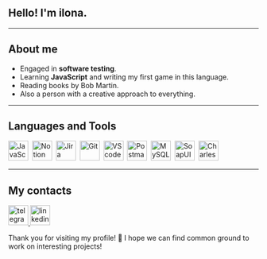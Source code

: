 ## Hello! I'm ilona. 

---

## About me

- Engaged in **software testing**.
- Learning **JavaScript** and writing my first game in this language.
- Reading books by Bob Martin.
- Also a person with a creative approach to everything.

---

## Languages and Tools

<div>
  <img src="https://upload.wikimedia.org/wikipedia/commons/thumb/6/6a/JavaScript-logo.png/600px-JavaScript-logo.png" title="JavaScript" alt="JavaScript" width="40" height="40"/>&nbsp;
  <img src="https://img.icons8.com/?size=100&id=F6H2fsqXKBwH&format=png&color=000000" title="Notion" alt="Notion" width="40" height="40"/>&nbsp;
  <img src="https://cdn.jsdelivr.net/gh/devicons/devicon/icons/jira/jira-original.svg" title="Jira" alt="Jira" width="40" height="40"/>&nbsp;
  <img src="https://img.icons8.com/?size=100&id=20906&format=png&color=000000" title="Git" alt="Git" width="40" height="40"/>&nbsp;
  <img src="https://img.icons8.com/?size=100&id=9OGIyU8hrxW5&format=png&color=000000" title="VScode" alt="VScode" width="40" height="40"/>&nbsp;
  <img src="https://www.svgrepo.com/show/354202/postman-icon.svg" title="Postman" alt="Postman" width="40" height="40"/>&nbsp;
  <img src="https://cdn.jsdelivr.net/gh/devicons/devicon/icons/mysql/mysql-original.svg" title="MySQL" alt="MySQL" width="40" height="40"/>&nbsp;
  <img src="https://static0.smartbear.co/smartbearbrand/media/images/home/soapui-icon.svg" title="SoapUI" alt="SoapUI" width="40" height="40"/>&nbsp;
  <img src="https://cdn.icon-icons.com/icons2/3053/PNG/512/charles_proxy_macos_bigsur_icon_190302.png" title="Charles Proxy"  alt="Charles Proxy" width="40" height="40"/>&nbsp;
</div>

---

<!-- ## Проекты -->

<!-- ### 📦 [Название проекта #1] -->
<!-- Описание: [Краткое описание проекта, например "Автоматизация e-commerce платформы"]. -->
<!-- Технологии: Selenium, Python, Pytest. -->

<!-- ### 📦 [Название проекта #2] -->
<!-- Описание: [Краткое описание проекта, например "Тестирование REST API для финтех приложения"]. -->
<!-- Технологии: Postman, JavaScript, Jest. -->



## My contacts

<div>
  <a href="https://t.me/Little_donald" target="_blank">
    <img src="https://cdn-icons-png.flaticon.com/512/2111/2111646.png" width="40" height="40" alt="telegram" />
  </a>
  <a href="mailto:o.ilonushka9413214@gmail.com" target="_blank">
    <img src="https://img.icons8.com/?size=512&id=P7UIlhbpWzZm&format=png" width="40" height="40" alt="linkedin" />
  </a>
  <!-- <a href="https://www.linkedin.com//" target="_blank"> -->
    <!-- <img src="https://cdn-icons-png.flaticon.com/512/2504/2504799.png" width="40" height="40" alt="linkedin" /> -->
  <!-- </a> -->
  </div>

Thank you for visiting my profile! 🤝 I hope we can find common ground to work on interesting projects!
